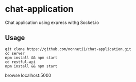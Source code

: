 # chat-application
Chat application using express withg Socket.io

## Usage
```
git clone https://github.com/nonneti1/chat-application.git
cd server
npm install && npm start
cd restful-api
npm install && npm start
```
browse localhost:5000 
